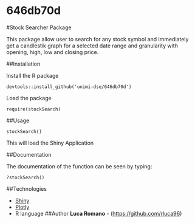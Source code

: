 # 646db70d

#Stock Searcher Package

This package allow user to search for any stock symbol and immediately get a candlestik graph for a selected date range and granularity with opening, high, low and closing price.

##Installation 

Install the R package 

```
devtools::install_github('unimi-dse/646db70d')
```
Load the package

```
require(stockSearch)
```
##Usage

```
stockSearch()
```
This will load the Shiny Application

##Documentation

The documentation of the function can be seen by typing:
```
?stockSearch()
```
##Technologies
* [Shiny](https://shiny.rstudio.com/)
* [Plotly](https://plot.ly/)
* R language
##Author
**Luca Romano** - (https://github.com/rluca96)
